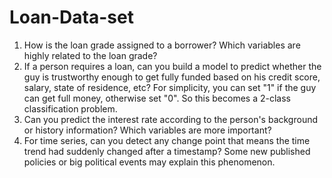 # Loan-Data-set
1. How is the loan grade assigned to a borrower? Which variables are highly related to the loan grade? 
2. If a person requires a loan, can you build a model to predict whether the guy is trustworthy enough to get fully funded based on his credit score, salary, state of residence, etc? For simplicity, you can set "1" if the guy can get full money, otherwise set "0". So this becomes a 2-class classification problem.
3. Can you predict the interest rate according to the person's background or history information? Which variables are more important?
4. For time series, can you detect any change point that means the time trend had suddenly changed after a timestamp?  Some new published policies or big political events may explain this phenomenon.
